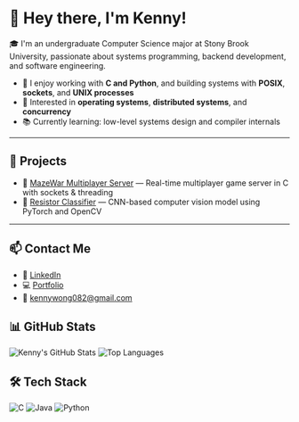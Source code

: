 # 👋 Hey there, I'm Kenny!

🎓 I'm an undergraduate Computer Science major at Stony Brook University, passionate about systems programming, backend development, and software engineering.

- 🔧 I enjoy working with **C and Python**, and building systems with **POSIX**, **sockets**, and **UNIX processes**
- 🧠 Interested in **operating systems**, **distributed systems**, and **concurrency**
- 📚 Currently learning: low-level systems design and compiler internals

---

## 🧪 Projects

- 🔌 [MazeWar Multiplayer Server](https://github.com/kenny082/mazewar-multiplayer) — Real-time multiplayer game server in C with sockets & threading  
- 🤖 [Resistor Classifier](https://github.com/kenny082/Classify-Resistor) — CNN-based computer vision model using PyTorch and OpenCV  

---

## 📫 Contact Me

- 💼 [LinkedIn](https://www.linkedin.com/in/kenny-wong-714548276/)
- 💻 [Portfolio](https://yourwebsite.com)
- 📧 kennywong082@gmail.com

## 📊 GitHub Stats

![Kenny's GitHub Stats](https://github-readme-stats.vercel.app/api?username=kenny082&show_icons=true&theme=github_dark&hide_border=true)
![Top Languages](https://github-readme-stats.vercel.app/api/top-langs/?username=kenny082&layout=compact&theme=github_dark&hide_border=true)


## 🛠️ Tech Stack

![C](https://img.shields.io/badge/C-00599C?style=flat&logo=c&logoColor=white)
![Java](https://img.shields.io/badge/Java-ED8B00?style=flat&logo=openjdk&logoColor=white)
![Python](https://img.shields.io/badge/Python-3670A0?style=flat&logo=python&logoColor=white)
